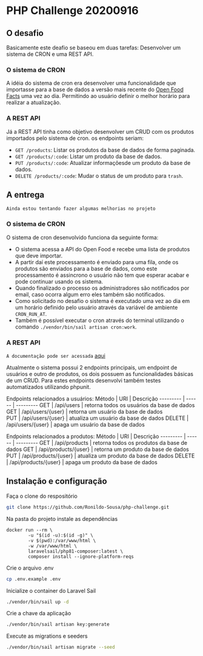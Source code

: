 # PHP Challenge 20200916

## O desafio

Basicamente este deafio se baseou em duas tarefas: Desenvolver um sistema de CRON e uma REST API.

### O sistema de CRON

A idéia do sistema de cron era desenvolver uma funcionalidade que importasse para a base de dados a versão mais recente do [Open Food Facts](https://br.openfoodfacts.org/data) uma vez ao dia. Permitindo ao usuário definir o melhor horário para realizar a atualização.

### A REST API

Já a REST API tinha como objetivo desenvolver um CRUD com os produtos importados pelo sistema de cron. os endpoints seriam:

- `GET /products`: Listar os produtos da base de dados de forma paginada.
- `GET /products/:code`: Listar um produto da base de dados.
- `PUT /products/:code`: Atualizar informaçõesde um produto da base de dados.
- `DELETE /products/:code`: Mudar o status de um produto para `trash`.

## A entrega

`Ainda estou tentando fazer algumas melhorias no projeto`

### O sistema de CRON

O sistema de cron desenvolvido funciona da seguinte forma:
- O sistema acessa a API do Open Food e recebe uma lista de produtos que deve importar.
- A partir daí este processamento é enviado para uma fila, onde os produtos são enviados para a base de dados, como este processamento é assincrono o usuário não tem que esperar acabar e pode continuar usando os sistema.
- Quando finalizado o processo os administradores são notificados por email, caso ocorra algum erro eles também são notificados.
- Como solicitado no desafio o sistema é executado uma vez ao dia em um horário definido pelo usuário através da variável de ambiente `CRON_RUN_AT`.
- Também é possível executar o cron através do terminal utilizando o comando `./vendor/bin/sail artisan cron:work`.

### A REST API

`A documentação pode ser acessada` [aqui](https://documenter.getpostman.com/view/15881488/2s8ZDYX1ok)

Atualmente o sistema possui 2 endpoints principais, um endpoint de usuários e outro de produtos, os dois possuem as funcionalidades básicas de um CRUD. Para estes endpoints desenvolvi também testes automatizados utilizando phpunit.

Endpoints relacionados a usuários:
Método   | URI | Descrição
--------- | ------ | ---------
GET | /api/users | retorna todos os usuários da base de dados
GET | /api/users/{user} | retorna um usuário da base de dados  
PUT | /api/users/{user} | atualiza um usuário da base de dados
DELETE | /api/users/{user} | apaga um usuário da base de dados

Endpoints relacionados a produtos:
Método   | URI | Descrição
--------- | ------ | ---------
GET | /api/products | retorna todos os produtos da base de dados
GET | /api/products/{user} | retorna um produto da base de dados  
PUT | /api/products/{user} | atualiza um produto da base de dados
DELETE | /api/products/{user} | apaga um produto da base de dados

## Instalação e configuração

Faça o clone do respositório
```bash
git clone https://github.com/Ronildo-Sousa/php-challenge.git
```

Na pasta do projeto instale as dependências
```docker
docker run --rm \
        -u "$(id -u):$(id -g)" \
        -v $(pwd):/var/www/html \
        -w /var/www/html \
        laravelsail/php81-composer:latest \
        composer install --ignore-platform-reqs
```

Crie o arquivo .env
```bash
cp .env.example .env
```

Inicialize o container do Laravel Sail
```bash
./vendor/bin/sail up -d
```

Crie a chave da aplicação
```bash
./vendor/bin/sail artisan key:generate
```

Execute as migrations e seeders
```bash
./vendor/bin/sail artisan migrate --seed
```
